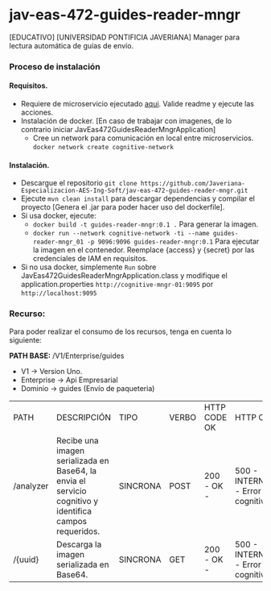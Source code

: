 # jav-eas-472-guides-reader-mngr
[EDUCATIVO] [UNIVERSIDAD PONTIFICIA JAVERIANA] Manager para lectura automática de guías de envío.

### Proceso de instalación

#### Requisitos.

* Requiere de microservicio ejecutado [aqui](https://github.com/Javeriana-Especializacion-AES-Ing-Soft/jav-eas-472-cognitive-service-mngr). Valide readme y ejecute las acciones.
* Instalación de docker. [En caso de trabajar con imagenes, de lo contrario iniciar JavEas472GuidesReaderMngrApplication]
    * Cree un network para comunicación en local entre microservicios. `docker network create cognitive-network`
 
#### Instalación.

* Descargue el repositorio `git clone https://github.com/Javeriana-Especializacion-AES-Ing-Soft/jav-eas-472-guides-reader-mngr.git`
* Ejecute `mvn clean install` para descargar dependencias y compilar el proyecto [Genera el .jar para poder hacer uso del dockerfile].
* Si usa docker, ejecute:
    * `docker build -t guides-reader-mngr:0.1 .` Para generar la imagen.
    * `docker run --network cognitive-network -ti --name guides-reader-mngr_01 -p 9096:9096 guides-reader-mngr:0.1` Para ejecutar la imagen en el contenedor. Reemplace {access} y {secret} por las credenciales de IAM en requisitos.
* Si no usa docker, simplemente `Run` sobre JavEas472GuidesReaderMngrApplication.class y modifique el application.properties `http://cognitive-mngr-01:9095` por `http://localhost:9095`

### Recurso:

Para poder realizar el consumo de los recursos, tenga en cuenta lo siguiente:

**PATH BASE:** /V1/Enterprise/guides
* V1 -> Version Uno.
* Enterprise -> Api Empresarial
* Dominio -> guides (Envío de paqueteria)

<table>
    <tr>
        <td>PATH</td>
        <td>DESCRIPCIÓN</td>
        <td>TIPO</td>
        <td>VERBO</td>
        <td>HTTP CODE OK</td>
        <td>HTTP CODES FAILED</td>
    </tr>
    <tr>
        <td>/analyzer</td>
        <td>Recibe una imagen serializada en Base64, la envia el servicio cognitivo y identifica campos requeridos.</td>
        <td>SINCRONA</td>
        <td>POST</td>
        <td>200 - OK -</td>
        <td>500 - INTERNAL_SERVER_ERROR - Error interno (Servicios cognitivos)</td>
    </tr>
    <tr>
            <td>/{uuid}</td>
            <td>Descarga la imagen serializada en Base64.</td>
            <td>SINCRONA</td>
            <td>GET</td>
            <td>200 - OK -</td>
            <td>500 - INTERNAL_SERVER_ERROR - Error interno (Servicios cognitivos)</td>
        </tr>
</table>
